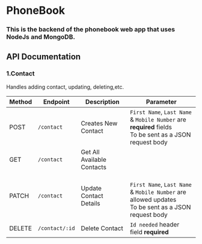 # PhoneBook 
### This is the backend of the phonebook web app that uses NodeJs and MongoDB.

## API Documentation
### 1.Contact

Handles adding contact, updating, deleting,etc.

| Method | Endpoint | Description | Parameter |
| ------ | -------- | ----------- | --------- |
| POST | `/contact` | Creates New Contact | `First Name`, `Last Name` & `Mobile Number` are **required** fields<br />To be sent as a JSON request body |
| GET | `/contact` | Get All Available Contacts | 
| PATCH | `/contact` | Update Contact Details | <br />`First Name`, `Last Name` & `Mobile Number` are allowed updates<br />To be sent as a JSON request body |
| DELETE | `/contact/:id` | Delete Contact | `Id needed` header field **required** |

